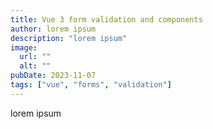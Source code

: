 ```yaml
---
title: Vue 3 form validation and components
author: lorem ipsum
description: "lorem ipsum"
image:
  url: ""
  alt: ""
pubDate: 2023-11-07
tags: ["vue", "forms", "validation"]
---
```


lorem ipsum
